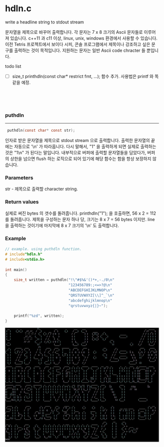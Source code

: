 # hdln.c
write a headline string to stdout stream

문자열을 제목으로 바꾸어 출력합니다. 각 문자는 7 x 8 크기의 Ascii 문자들로 이루어져 있습니다. c++11 과 c11 이상, linux, unix, windows 환경에서 사용할 수 있습니다. 
이전 Tetris 프로젝트에서 보이다 시피, 콘솔 프로그램에서 제목이나 강조하고 싶은 문구를 출력하는 것이 목적입니다. 지원하는 문자는 일반 Ascii code chracter 들 뿐입니다.

todo list
- [ ] size_t printhdln(const char* restrict fmt, ...); 함수 추가. 사용법은 printf 와 똑같을 예정.

<br><br><br>


### puthdln
______________________________________
``` c
 puthdln(const char* const str);
```
인자로 받은 문자열을 제목으로 stdout stream 으로 출력합니다. 출력한 문자열의 끝에는 자동으로 '\n' 가 따라옵니다. 다시 말해서, "1" 을 출력하게 되면 실제로 출력하는 것은 "1\n" 가 된다는 말입니다. 내부적으로 버퍼에 출력할 문자열들을 담았다가, 버퍼의 상한을 넘으면 flush 하는 로직으로 되어 있기에 해당 함수는  함을 항상 보장하지 않습니다.

### Parameters
str - 제목으로 출력할 character string.

### Return values
실제로 써진 bytes 의 갯수를 돌려줍니다. printhdln("1"); 을 호출하면, 56 x 2 = 112 를 돌려줍니다. 제목을 구성하는 문자 하나 당, 크기는 8 x 7 = 56 bytes 이지만. line 을 출력하는 것이기에 마지막에 8 x 7 크기의 '\n' 도 출력합니다.

### Example
``` c
// example. using puthdln function.
# include"hdln.h"
# include<stdio.h>

int main()
{
    size_t written = puthdln("!\"#$%&'()*+,-./0\n"
                             "123456789:;<=>?@\n"
                             "ABCDEFGHIJKLMNOP\n"
                             "QRSTUVWXYZ[\\]^_`\n"
                             "abcdefghijklmnop\n"
                             "qrstuvwxyz{|}~");
                             
    printf("%zd", written);
}

```
<img src='https://github.com/teumal/hdln.c/blob/main/output.JPG?raw=true'>
